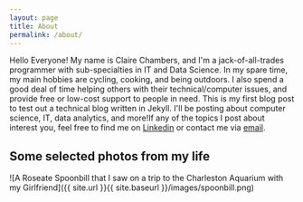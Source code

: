 ```yaml
---
layout: page
title: About
permalink: /about/
---
```



Hello Everyone! My name is Claire Chambers, and I'm a jack-of-all-trades programmer with sub-specialties in IT and Data Science. In my spare time, my main hobbies are cycling, cooking, and being outdoors. I also spend a good deal of time helping others with their technical/computer issues, and provide free or low-cost support to people in need. This is my first blog post to test out a technical blog written in Jekyll. I'll be posting about computer science, IT, data analytics, and more!If any of the topics I post about interest you, feel free to find me on  [Linkedin][linkedin] or contact me via [email][work].


## Some selected photos from my life
![A Roseate Spoonbill that I saw on a trip to the Charleston Aquarium with my Girlfriend]({{ site.url }}{{ site.baseurl }}/images/spoonbill.png)

[linkedin]: https://www.linkedin.com/in/claire-chambers-65002b115/
[work]: mailto:work@inquries1995.mailer.me
